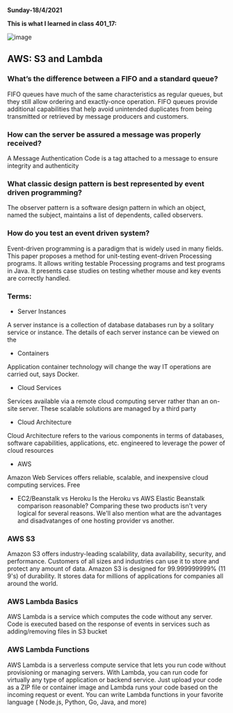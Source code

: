 **Sunday-18/4/2021**

**This is what I learned in class 401_17:**

![image](https://d1m75rqqgidzqn.cloudfront.net/wp-data/2020/08/26100437/S3-1024x514.png)

## AWS: S3 and Lambda 

### What’s the difference between a FIFO and a standard queue?

FIFO queues have much of the same characteristics as regular queues, but they still allow ordering and exactly-once operation. FIFO queues provide additional capabilities that help avoid unintended duplicates from being transmitted or retrieved by message producers and customers.

### How can the server be assured a message was properly received?

A Message Authentication Code is a tag attached to a message to ensure integrity and authenticity

### What classic design pattern is best represented by event driven programming?

The observer pattern is a software design pattern in which an object, named the subject, maintains a list of dependents, called observers.

### How do you test an event driven system?

Event-driven programming is a paradigm that is widely used in many fields. This paper proposes a method for unit-testing event-driven Processing programs. It allows writing testable Processing programs and test programs in Java. It presents case studies on testing whether mouse and key events are correctly handled.

### Terms:

- Server Instances

A server instance is a collection of database databases run by a solitary service or instance. The details of each server instance can be viewed on the

- Containers

Application container technology will change the way IT operations are carried out, says Docker.

- Cloud Services

Services available via a remote cloud computing server rather than an on-site server. These scalable solutions are managed by a third party

- Cloud Architecture

Cloud Architecture refers to the various components in terms of databases, software capabilities, applications, etc. engineered to leverage the power of cloud resources

- AWS

Amazon Web Services offers reliable, scalable, and inexpensive cloud computing services. Free

- EC2/Beanstalk vs Heroku
Is the Heroku vs AWS Elastic Beanstalk comparison reasonable? Comparing these two products isn't very logical for several reasons. We'll also mention what are the advantages and disadvatanges of one hosting provider vs another.

### AWS S3
Amazon S3 offers industry-leading scalability, data availability, security, and performance. Customers of all sizes and industries can use it to store and protect any amount of data. Amazon S3 is designed for 99.999999999% (11 9's) of durability. It stores data for millions of applications for companies all around the world.

 ### AWS Lambda Basics
AWS Lambda is a service which computes the code without any server. Code is executed based on the response of events in services such as adding/removing files in S3 bucket

### AWS Lambda Functions
AWS Lambda is a serverless compute service that lets you run code without provisioning or managing servers. With Lambda, you can run code for virtually any type of application or backend service. Just upload your code as a ZIP file or container image and Lambda runs your code based on the incoming request or event. You can write Lambda functions in your favorite language ( Node.js, Python, Go, Java, and more)
